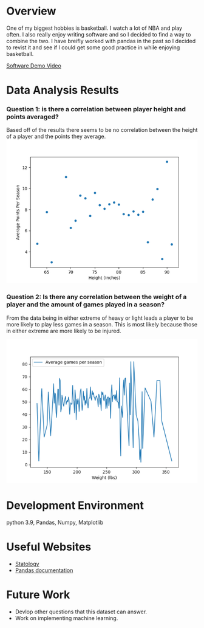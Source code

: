 # Overview
One of my biggest hobbies is basketball. I watch a lot of NBA and play often. I also really enjoy writing software and so I decided to find a way to combine the two. I have breifly worked with pandas in the past so I decided to revist it and see if I could get some good practice in while enjoying basketball. 

[Software Demo Video](https://youtu.be/1zYLsjUABrk)

# Data Analysis Results

### Question 1: is there a correlation between player height and points averaged? 

Based off of the results there seems to be no correlation between the height of a player and the points they average. 
![Height vs Points](heightVSpoints.png "Height vs Points")

### Question 2: Is there any correlation between the weight of a player and the amount of games played in a season?

From the data being in either extreme of heavy or light leads a player to be more likely to play less games in a season. This is most likely because those in either extreme 
are more likely to be injured. 

![Weight vs Games Played](gpVSweight.png "Weight vs Games Played")

# Development Environment

python 3.9, Pandas, Numpy, Matplotlib

# Useful Websites

* [Statology](https://www.statology.org/)
* [Pandas documentation](https://pandas.pydata.org/docs/)

# Future Work
* Devlop other questions that this dataset can answer. 
* Work on implementing machine learning. 